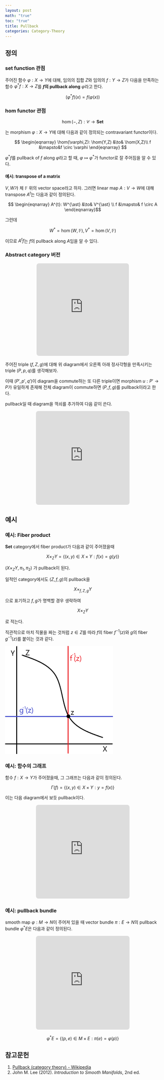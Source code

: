 ```yaml
---
layout: post
math: "true"
toc: "true"
title: Pullback
categories: Category-Theory
---
```

## 정의

### set function 관점

주어진 함수 ${ \varphi: X \to Y }$에 대해, 임의의 집합 ${ Z }$와 임의의 ${ f: Y \to Z }$가 다음을 만족하는 함수 ${ \varphi^{\ast}f:X \to Z }$를 **${ f }$의 pullback along** ${ \varphi }$라고 한다.

$$ (\varphi^{\ast}f)(x)=f( \varphi(x)) $$

### hom functor 관점

$$ \hom(-,Z): \mathcal{C} \to \mathbf{Set} $$

는 morphism ${ \varphi : X \to Y }$에 대해 다음과 같이 정의되는 contravariant functor이다.

$$ \begin{eqnarray} \hom(\varphi,Z): \hom(Y,Z) &\to& \hom(X,Z)\\ f &\mapsto&f \circ \varphi   \end{eqnarray} $$

${ \varphi^{\ast}f }$를 pullback of ${ f }$ along ${ \varphi}$라고 할 때, ${ \varphi \mapsto \varphi^{\ast} }$가 functor로 잘 주어짐을 알 수 있다.

#### 예시: transpose of a matrix

${ V,W }$가 체 ${ \mathbb{F} }$ 위의 vector space라고 하자. 그러면 linear map  ${ A : V \to W }$에 대해 transpose ${ A^{t}}$는 다음과 같이 정의된다.

$$ \begin{eqnarray} A^{t}: W^{\ast} &\to& V^{\ast} \\ f &\mapsto& f \circ A \end{eqnarray}$$

그런데

$$ W^{\ast}= \hom(W,\mathbb{F}), V^{\ast}=\hom(V,\mathbb{F} ) $$

이므로 ${ A^{t}f }$는 ${ f }$의 pullback along ${ A }$임을 알 수 있다.

### Abstract category 버전

<p align="middle">
<iframe class="quiver-embed" src="https://q.uiver.app/#q=WzAsNSxbMSwxLCJQIl0sWzIsMSwiWSJdLFsxLDIsIlgiXSxbMiwyLCJaIl0sWzAsMCwiUCciXSxbMCwyLCJwIiwyXSxbMSwzLCJnIl0sWzAsMSwicSJdLFsyLDMsImYiLDJdLFs0LDAsIlxcZXhpc3RzISB1IiwxLHsic3R5bGUiOnsiYm9keSI6eyJuYW1lIjoiZGFzaGVkIn19fV0sWzQsMiwicCciLDIseyJjdXJ2ZSI6Mn1dLFs0LDEsInEnIiwwLHsiY3VydmUiOi0yfV1d&embed" width="300" height="300" style="border-radius: 8px; border: none;"></iframe></p>

주어진 triple ${ (f,Z,g) }$에 대해 위 diagram에서 오른쪽 아래 정사각형을 만족시키는 triple ${ (P,p,q) }$를 생각해보자.

이때 ${ (P',p',q') }$이 diagram을 commute하는 또 다른 triple이면 morphism ${ u:P' \to P}$가 유일하게 존재해 전체 diagram이 commute하면 ${ (P,f,g) }$를 pullback이라고 한다.

pullback일 때 diagram을 꺽쇠를 추가하여 다음 같이 쓴다.

<p align="middle">
<iframe class="quiver-embed" src="https://q.uiver.app/#q=WzAsNCxbMCwwLCJQIl0sWzAsMSwiWCJdLFsxLDAsIlkiXSxbMSwxLCJaIl0sWzAsMSwicCIsMl0sWzAsMiwicSJdLFsxLDMsImYiLDJdLFsyLDMsImciXSxbMCwzLCIiLDEseyJzdHlsZSI6eyJuYW1lIjoiY29ybmVyIn19XV0=&embed" width="304" height="304" style="border-radius: 8px; border: none;"></iframe></p>

## 예시

### 예시: Fiber product

**Set** category에서 fiber product가 다음과 같이 주어졌을때

$$ X \times_{Z} Y = \{ (x,y) \in X \times Y : f(x)=g(y) \} $$

${ (X\times_{Z}Y, \pi_{1}, \pi_{2}) }$ 가 pullback이 된다.

일적인 category에서도 ${ (Z,f,g) }$의 pullback을

$$ X \times_{f,Z,g} Y$$

으로 표기하고 ${ f,g }$가 명백할 경우 생략하여

$$ X \times_{Z} Y $$

로 적는다.

직관적으로 마치 직물을 짜는 것처럼 ${ z \in Z }$를 따라 ${ f }$의 fiber ${ f^{-1}(z) }$와 ${ g }$의 fiber ${ g^{-1}(z) }$를 붙이는 것과 같다.

![fiber product](https://github.com/paraconsistent/paraconsistent.github.io/blob/master/_posts/CT/pullback/fiber-product.png?raw=true)

### 예시: 함수의 그래프

함수 ${ f : X \to Y }$가 주어졌을때, 그 그래프는 다음과 같이 정의된다.

$$ \Gamma(f)= \{ (x,y) \in X \times Y: y=f(x) \} $$

이는 다음 diagram에서 보듯 pullback이다.

<p align="middle">
<iframe class="quiver-embed" src="https://q.uiver.app/#q=WzAsNCxbMCwwLCJcXEdhbW1hKGYpIl0sWzAsMSwiWCJdLFsxLDAsIlkiXSxbMSwxLCJZIl0sWzAsMSwiXFxwaV8xIiwyXSxbMCwyLCJcXHBpXzIiXSxbMSwzLCJmIiwyXSxbMiwzLCJcXG1hdGhybXtpZH1fWSJdLFswLDMsIiIsMSx7InN0eWxlIjp7Im5hbWUiOiJjb3JuZXIifX1dXQ==&embed" width="304" height="304" style="border-radius: 8px; border: none;"></iframe></p>

### 예시: pullback bundle

smooth map ${ \varphi:M \to N }$이 주어져 있을 때 vector bundle ${ \pi : E \to N }$의 pullback bundle ${ \varphi^{\ast}E }$은 다음과 같이 정의된다.

<p align="middle"><iframe class="quiver-embed" src="https://q.uiver.app/#q=WzAsNCxbMCwwLCJcXHZhcnBoaV57XFxhc3R9RSJdLFsxLDAsIkUiXSxbMCwxLCJNIl0sWzEsMSwiTiJdLFswLDIsIlxccGlfMSIsMl0sWzAsMSwiXFxwaV8yIl0sWzIsMywiRiIsMl0sWzEsMywiXFxwaSJdXQ==&embed" width="304" height="304" style="border-radius: 8px; border: none;"></iframe></p>

$$ \varphi^{\ast}E = \{ (p,e) \in M \times E: \pi(e)=\varphi(p) \} $$


## 참고문헌

1. [Pullback (category theory) - Wikipedia](https://en.wikipedia.org/wiki/Pullback_(category_theory))
1. John M. Lee (2012). *Introduction to Smooth Manifolds*, 2nd ed.